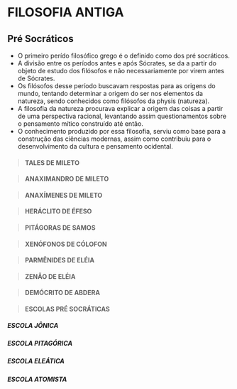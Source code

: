 # FILOSOFIA ANTIGA

## Pré Socráticos
* O primeiro perído filosófico grego é o definido como dos pré socráticos. 
* A divisão entre os períodos antes e após Sócrates, se da a partir do objeto de estudo dos filósofos e não necessariamente por virem antes de Sócrates.
* Os filósofos desse período buscavam respostas para as origens do mundo, tentando determinar a origem do ser nos elementos da natureza, sendo conhecidos como filósofos da physis (natureza).
* A filosofia da natureza procurava explicar a origem das coisas a partir de uma perspectiva racional, levantando assim questionamentos sobre o pensamento mítico construído até então.
* O conhecimento produzido por essa filosofia, serviu como base para a construção das ciências modernas, assim como contribuiu para o desenvolvimento da cultura e pensamento ocidental.

> #### TALES DE MILETO

> #### ANAXIMANDRO DE MILETO

> #### ANAXÍMENES DE MILETO

> #### HERÁCLITO DE ÉFESO

> #### PITÁGORAS DE SAMOS

> #### XENÓFONOS DE CÓLOFON

> #### PARMÊNIDES DE ELÉIA

> #### ZENÃO DE ELÉIA

> #### DEMÓCRITO DE ABDERA

> #### ESCOLAS PRÉ SOCRÁTICAS

##### ESCOLA JÔNICA

##### ESCOLA PITAGÓRICA

##### ESCOLA ELEÁTICA

##### ESCOLA ATOMISTA